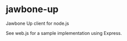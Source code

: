 jawbone-up
==========

Jawbone Up client for node.js

See web.js for a sample implementation using Express.
